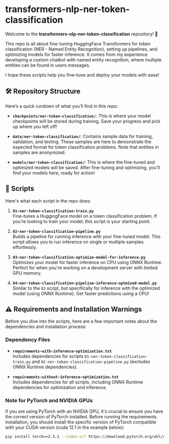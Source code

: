
# transformers-nlp-ner-token-classification

Welcome to the **transformers-nlp-ner-token-classification** repository! 🎉

This repo is all about fine-tuning HuggingFace Transformers for token classification (NER - Named Entity Recognition), setting up pipelines, and optimizing models for faster inference. It comes from my experience developing a custom chatbot with named entity recognition, where multiple entities can be found in users messages.

I hope these scripts help you fine-tune and deploy your models with ease!

## 🛠️ Repository Structure

Here’s a quick rundown of what you’ll find in this repo:

- **`checkpoints/ner-token-classification/`**: This is where your model checkpoints will be stored during training. Save your progress and pick up where you left off!

- **`data/ner-token-classification/`**: Contains sample data for training, validation, and testing. These samples are here to demonstrate the expected format for token classification problems. Note that entities in samples are anonymized.

- **`models/ner-token-classification/`**: This is where the fine-tuned and optimized models will be saved. After fine-tuning and optimizing, you'll find your models here, ready for action!

## 📜 Scripts

Here's what each script in the repo does:

1. **`01-ner-token-classification-train.py`**  
   Fine-tunes a HuggingFace model on a token classification problem. If you're looking to train your model, this script is your starting point.

2. **`02-ner-token-classification-pipeline.py`**  
   Builds a pipeline for running inference with your fine-tuned model. This script allows you to run inference on single or multiple samples effortlessly.

3. **`03-ner-token-classification-optimize-model-for-inference.py`**  
   Optimizes your model for faster inference on CPU using ONNX Runtime. Perfect for when you're working on a development server with limited GPU memory.

4. **`04-ner-token-classification-pipeline-inference-optmized-model.py`**  
   Similar to the `02` script, but specifically for inference with the optimized model (using ONNX Runtime). Get faster predictions using a CPU!


## ⚠️ Requirements and Installation Warnings

Before you dive into the scripts, here are a few important notes about the dependencies and installation process:

### Dependency Files

   - **`requirements-with-inference-optimization.txt`**  
     Includes dependencies for scripts `01-ner-token-classification-train.py` and `02-ner-token-classification-pipeline.py` (excludes ONNX Runtime dependencies).

   - **`requirements-without-inference-optimization.txt`**  
     Includes dependencies for all scripts, including ONNX Runtime dependencies for optimization and inference.

### Note for PyTorch and NVIDIA GPUs

   If you are using PyTorch with an NVIDIA GPU, it's crucial to ensure you have the correct version of PyTorch installed. Before running the requirements installation, you should install the specific version of PyTorch compatible with your CUDA version (cuda 12.1 in the example below):

   ```bash
   pip install torch==2.3.1 --index-url https://download.pytorch.org/whl/cu121
